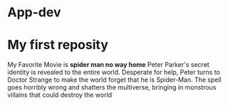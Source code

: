 # App-dev
# My first reposity
My Favorite Movie is **spider man no way home** Peter Parker's secret identity is revealed to the entire world. Desperate for help, Peter turns to Doctor Strange to make the world forget that he is Spider-Man. The spell goes horribly wrong and shatters the multiverse, bringing in monstrous villains that could destroy the world 
